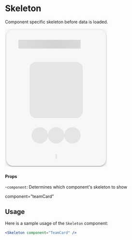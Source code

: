 # Skeleton

Component specific skeleton before data is loaded.

![AddNewButton Component](../../static/media/skeleton.png)

#### Props

-`component`: Determines which component's skeleton to show

component=”teamCard”

## Usage

Here is a sample usage of the `Skeleton` component:

```jsx
<Skeleton component="TeamCard" />
```

